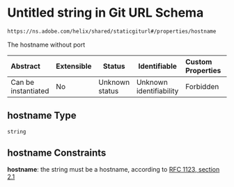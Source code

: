 # Untitled string in Git URL Schema

```txt
https://ns.adobe.com/helix/shared/staticgiturl#/properties/hostname
```

The hostname without port


| Abstract            | Extensible | Status         | Identifiable            | Custom Properties | Additional Properties | Access Restrictions | Defined In                                                                    |
| :------------------ | ---------- | -------------- | ----------------------- | :---------------- | --------------------- | ------------------- | ----------------------------------------------------------------------------- |
| Can be instantiated | No         | Unknown status | Unknown identifiability | Forbidden         | Allowed               | none                | [staticgiturl.schema.json\*](staticgiturl.schema.json "open original schema") |

## hostname Type

`string`

## hostname Constraints

**hostname**: the string must be a hostname, according to [RFC 1123, section 2.1](https://tools.ietf.org/html/rfc1123 "check the specification")
